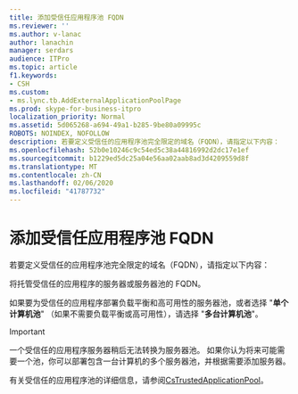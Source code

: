 ```yaml
---
title: 添加受信任应用程序池 FQDN
ms.reviewer: ''
ms.author: v-lanac
author: lanachin
manager: serdars
audience: ITPro
ms.topic: article
f1.keywords:
- CSH
ms.custom:
- ms.lync.tb.AddExternalApplicationPoolPage
ms.prod: skype-for-business-itpro
localization_priority: Normal
ms.assetid: 5d065268-a694-49a1-b285-9be80a09995c
ROBOTS: NOINDEX, NOFOLLOW
description: 若要定义受信任的应用程序池完全限定的域名（FQDN），请指定以下内容：
ms.openlocfilehash: 52b0e10246c9c54ed5c38a44816992d2dc17e1ef
ms.sourcegitcommit: b1229ed5dc25a04e56aa02aab8ad3d4209559d8f
ms.translationtype: MT
ms.contentlocale: zh-CN
ms.lasthandoff: 02/06/2020
ms.locfileid: "41787732"
---
```

# <a name="add-trusted-application-pool-fqdn"></a>添加受信任应用程序池 FQDN
 
若要定义受信任的应用程序池完全限定的域名（FQDN），请指定以下内容：
  
将托管受信任的应用程序的服务器或服务器池的 FQDN。
  
如果要为受信任的应用程序部署负载平衡和高可用性的服务器池，或者选择 "**单个计算机池**" （如果不需要负载平衡或高可用性），请选择 "**多台计算机池**"。
  
> [!IMPORTANT]
> 一个受信任的应用程序服务器稍后无法转换为服务器池。 如果你认为将来可能需要一个池，你可以部署包含一台计算机的多个服务器池，并根据需要添加服务器。 
  
有关受信任的应用程序池的详细信息，请参阅[CsTrustedApplicationPool](https://docs.microsoft.com/powershell/module/skype/new-cstrustedapplicationpool?view=skype-ps)。
  

